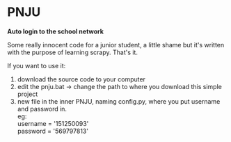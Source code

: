 # PNJU

**Auto login to the school network**  

Some really innocent code for a junior student, a little shame but it's written with the purpose of learning scrapy. That's it.

If you want to use it:
1. download the source code to your computer
2. edit the pnju.bat -> change the path to where you download this simple project
3. new file in the inner PNJU, naming config.py, where you put username and password in.  
 eg:  
  username = '151250093'  
  password = '569797813'
